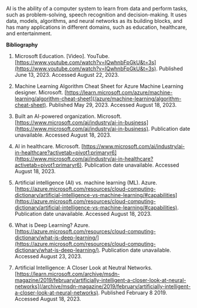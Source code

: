 AI is the ability of a computer system to learn from data and perform tasks, such as problem-solving, speech recognition and decision-making. It uses data, models, algorithms, and neural networks as its building blocks, and has many applications in different domains, such as education, healthcare, and entertainment.

**Bibliography**

1. Microsoft Education. [Video]. YouTube. [https://www.youtube.com/watch?v=IQwhnbFpGkU&t=3s](https://www.youtube.com/watch?v=IQwhnbFpGkU&t=3s). Published June 13, 2023. Accessed August 22, 2023.

1. Machine Learning Algorithm Cheat Sheet for Azure Machine Learning designer. Microsoft. [https://learn.microsoft.com/azure/machine-learning/algorithm-cheat-sheet](/azure/machine-learning/algorithm-cheat-sheet). Published May 29, 2023. Accessed August 18, 2023.

1. Built an AI-powered organization. Microsoft. [https://www.microsoft.com/ai/industry/ai-in-business](https://www.microsoft.com/ai/industry/ai-in-business). Publication date unavailable. Accessed August 18, 2023.

1. AI in healthcare. Microsoft. [https://www.microsoft.com/ai/industry/ai-in-healthcare?activetab=pivot1:primaryr6](https://www.microsoft.com/ai/industry/ai-in-healthcare?activetab=pivot1:primaryr6). Publication date unavailable. Accessed August 18, 2023.

1. Artificial intelligence (AI) vs. machine learning (ML). Azure. [https://azure.microsoft.com/resources/cloud-computing-dictionary/artificial-intelligence-vs-machine-learning/#capabilities](https://azure.microsoft.com/resources/cloud-computing-dictionary/artificial-intelligence-vs-machine-learning/#capabilities). Publication date unavailable. Accessed August 18, 2023.

1. What is Deep Learning? Azure. [https://azure.microsoft.com/resources/cloud-computing-dictionary/what-is-deep-learning/](https://azure.microsoft.com/resources/cloud-computing-dictionary/what-is-deep-learning/). Publication date unavailable. Accessed August 23, 2023.

1. Artificial Intelligence: A Closer Look at Neutral Networks. [https://learn.microsoft.com/archive/msdn-magazine/2019/february/artificially-intelligent-a-closer-look-at-neural-networks](/archive/msdn-magazine/2019/february/artificially-intelligent-a-closer-look-at-neural-networks). Published February 8 2019. Accessed August 18, 2023.